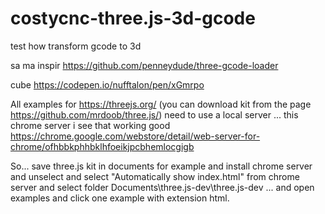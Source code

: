 # costycnc-three.js-3d-gcode
test how transform gcode to 3d

sa ma inspir https://github.com/penneydude/three-gcode-loader

cube https://codepen.io/nufftalon/pen/xGmrpo

All examples for https://threejs.org/  (you can download kit from the page https://github.com/mrdoob/three.js/) need to use a local server ... this chrome server i see that working good https://chrome.google.com/webstore/detail/web-server-for-chrome/ofhbbkphhbklhfoeikjpcbhemlocgigb

So... save three.js kit in documents for example and install chrome server and unselect and select "Automatically show index.html"  from chrome server and select folder  Documents\three.js-dev\three.js-dev ... and open examples and click one example with extension html.

